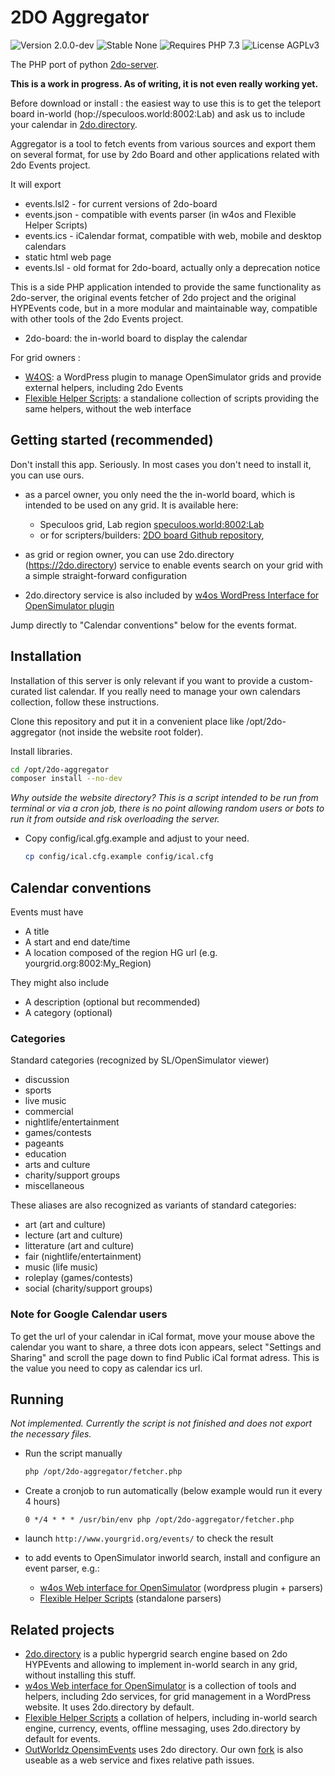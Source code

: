 # 2DO Aggregator

![Version 2.0.0-dev](https://badgen.net/badge/Version/2.0.0-dev/FFaa00)
![Stable None](https://badgen.net/badge/Stable/None/00aa00)
![Requires PHP 7.3](https://badgen.net/badge/PHP/7.3/7884bf)
![License AGPLv3](https://badgen.net/badge/License/AGPLv3/552b55)

The PHP port of python [2do-server](https://github.com/GuduleLapointe/2do-server).

**This is a work in progress. As of writing, it is not even really working yet.**

Before download or install : the easiest way to use this is to get the teleport board 
in-world (hop://speculoos.world:8002:Lab) and ask us to include your calendar in 
[2do.directory](https://2do.directory/).

Aggregator is a tool to fetch events from various sources and export them 
on several format, for use by 2do Board and other applications related with
2do Events project.

It will export

- events.lsl2   - for current versions of 2do-board
- events.json   - compatible with events parser (in w4os and Flexible Helper Scripts)
- events.ics    - iCalendar format, compatible with web, mobile and desktop calendars
- static html web page
- events.lsl    - old format for 2do-board, actually only a deprecation notice

This is a side PHP application intended to provide the same functionality as 2do-server,
the original events fetcher of 2do project and the original HYPEvents code, but in a
more modular and maintainable way, compatible with other tools of the 2do Events project.

- 2do-board: the in-world board to display the calendar

For grid owners :
- [W4OS](https://w4os.org): a WordPress plugin to manage OpenSimulator grids and provide external helpers, including 2do Events
- [Flexible Helper Scripts](https://github.com/GuduleLapointe/flexible_helper_scripts): a standalione collection of scripts providing the same helpers, without the web interface


## Getting started (recommended)

Don't install this app. Seriously. In most cases you don't need to install it, you can use ours.

- as a parcel owner, you only need the the in-world board, which is intended to be used on any grid. It is available here:

  - Speculoos grid, Lab region [speculoos.world:8002:Lab](hop://speculoos.world:8002/Lab/128/128/22)
  - or for scripters/builders: [2DO board Github repository](https://git.magiiic.com/opensimulator/2do-board),

- as grid or region owner, you can use 2do.directory (<https://2do.directory>) service to enable events search on your grid with a simple straight-forward configuration

- 2do.directory service is also included by [w4os WordPress Interface for OpenSimulator plugin](https://wordpress.org/plugins/w4os-opensimulator-web-interface/)

Jump directly to "Calendar conventions" below for the events format.

## Installation

Installation of this server is only relevant if you want to provide a custom-curated list calendar.
If you really need to manage your own calendars collection, follow these instructions.

Clone this repository and put it in a convenient place like /opt/2do-aggregator (not inside the website root folder).

Install libraries.
  ```bash
  cd /opt/2do-aggregator
  composer install --no-dev
  ```

_Why outside the website directory? This is a script intended to be run from terminal or via a cron job, there is no point allowing random users or bots to run it from outside and risk overloading the server._

- Copy config/ical.gfg.example and adjust to your need.
  ```bash
  cp config/ical.cfg.example config/ical.cfg
  ```

## Calendar conventions

Events must have
- A title
- A start and end date/time
- A location composed of the region HG url (e.g. yourgrid.org:8002:My_Region)

They might also include
- A description (optional but recommended)
- A category (optional)

### Categories

Standard categories (recognized by SL/OpenSimulator viewer)
- discussion
- sports
- live music
- commercial
- nightlife/entertainment
- games/contests
- pageants
- education
- arts and culture
- charity/support groups
- miscellaneous

These aliases are also recognized as variants of standard categories:
- art (art and culture)
- lecture (art and culture)
- litterature (art and culture)
- fair (nightlife/entertainment)
- music (life music)
- roleplay (games/contests)
- social (charity/support groups)

### Note for Google Calendar users

To get the url of your calendar in iCal format, move your mouse above the calendar you want to share, a three dots icon appears, select "Settings and Sharing" and scroll the page down to find Public iCal format adress. This is the value you need to copy as calendar ics url.

## Running

_Not implemented. Currently the script is not finished and does not export the necessary files._

- Run the script manually
  ```bash
  php /opt/2do-aggregator/fetcher.php
  ```

- Create a cronjob to run automatically (below example would run it every 4 hours)
  ```
  0 */4 * * * /usr/bin/env php /opt/2do-aggregator/fetcher.php
  ```

- launch `http://www.yourgrid.org/events/` to check the result
- to add events to OpenSimulator inworld search, install and configure an event parser, e.g.:
  - [w4os Web interface for OpenSimulator](https://w4os.org) (wordpress plugin + parsers)
  - [Flexible Helper Scripts](https://github.com/GuduleLapointe/flexible_helper_scripts) (standalone parsers)

## Related projects

- [2do.directory](https://2do.directory) is a public hypergrid search engine based on 2do HYPEvents and allowing to implement in-world search in any grid, without installing this stuff.
- [w4os Web interface for OpenSimulator](https://w4os.org) is a collection of tools and helpers, including 2do services, for grid management in a WordPress website. It uses 2do.directory by default.
- [Flexible Helper Scripts](https://github.com/GuduleLapointe/flexible_helper_scripts) a collation of helpers, including in-world search engine, currency, events, offline messaging, uses 2do.directory by default for events.
- [OutWorldz OpensimEvents](https://github.com/Outworldz/OpensimEvents) uses 2do directory. Our own [fork](https://github.com/GuduleLapointe/2do-search) is also useable as a web service and fixes relative path issues.
